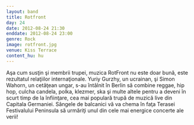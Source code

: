 ```yaml
---
layout: band
title: Rotfront
day: 24
date: 2012-08-24 21:30
enddate: 2012-08-24 23:00
genre: Rock
image: rotfront.jpg
venue: Kiss Terrace
content_hu: hu
---
```


Aşa cum susţin şi membrii trupei, muzica RotFront nu este doar bună, este rezultatul relaţiilor internaţionale. Yuriy Gurzhy, un ucrainan, şi Simon Wahorn, un cetăţean ungar, s-au întâlnit în Berlin să combine reggae, hip hop, culcha candela, polka, klezmer, ska şi multe altele pentru a deveni în scurt timp de la înfiinţare, cea mai populară trupă de muzică live din Capitala Germaniei. Sângele de balcanici vă va chema în faţa Terasei Festivalului Peninsula să urmăriţi unul din cele mai energice concerte ale verii!